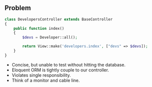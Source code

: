 Problem
-------
```php
class DevelopersController extends BaseController
{
    public function index()
    {
        $devs = Developer::all();

        return View::make('developers.index', ["devs" => $devs]);
    }
}
```
- Concise, but unable to test without hitting the database.
- Eloquent ORM is tightly couple to our controller.
- Violates single responsibility.
- Think of a monitor and cable line.
